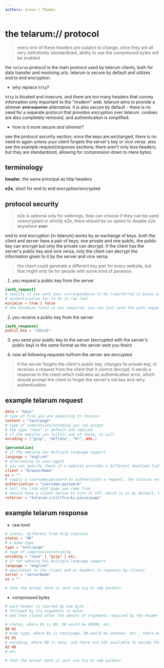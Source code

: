 ```yaml
---
authors: zvava + Thomas
---
```


# the telarum:// protocol
> every one of these headers are subject to change, once they are all very definitively standardized, ability to use the compressed bytes will be enabled

the `telarum` protocol is the main protocol used by telarum clients, both for data transfer and resolving urls. telarum is secure by default and utilizes end to end encryption.

- why replace `http`?

`http` is bloated and insecure, and there are too many headers that convey information only important to the "modern" web. telarum aims to provide a slimmer ~~and superior~~ alternative. it is also secure by default - there is no need for a separate protocol that provides encryption over telarum. cookies are also completely removed, and authentication is simplified.

- how is it more secure *and* slimmer?

see the protocol security section; once the keys are exchanged, there is no need to again unless your client forgets the server's key or vice versa. also see the example request/response sections; there aren't only less headers, but they are standardized, allowing for compression down to mere bytes.

## terminology

**header**, the same principal as http headers

**e2e**, short for end to end encryption/encrypted

## protocol security
> e2e is optional *only* for webrings, they can choose if they can be used unencrypted or strictly e2e, there should be *no option* to disable e2e *anywhere **ever***.

end to end encryption [in telarum] works by an exchange of keys. both the client and server have a pair of keys; one private and one public, the public key can encrypt but only the private can decrypt. if the client has the server's public key and vice versa, only the client can decrypt the information given to it by the server and vice versa.

> the client could generate a different key pair for every website, but that might only be for people with some kind of paranoia

1. you request a public key from the server
```toml
[auth_request]
# specify if you want your correspondence to be transferred in bytes or in raw toml
# authentication has to be in raw toml
minimize = true | false
# the minimize field is not required, you can just send the auth_request header, it will default to whatever the server can provide/client can receive/default browser option is
```

2. you receive a public key from the server

```toml
[auth_response]
public_key = "{data}"
```

3. you send your public key to the server (encrypted with the server's public key) in the same format as the server sent you theirs

4. now all following requests to/from the server are encrypted

> if the server forgets the client's public key, changes its private key, or receives a request from the client that it cannot decrypt; it sends a response to the client which indicates an authentication error, which should prompt the client to forget the server's old key and retry authentication

## example telarum request
```toml
data = "main"
# type of file you are expecting to receive
content = "text/page"
# type of compression/encoding you can accept
# the type "none" is default and implied
# if the website can fulfill one of these, it will
encoding = ["gzip", "deflate", "br", etc.]

[personalize]
# if the website has multiple language support
language = "english"
# alternative to user-agent
# you can specify these if a website provides a different download link for different operating systems, or something
client = "browserName"
os = ""
# supply a username/password to authenticate a request, the telarum request is encrypted already so these can be plaintext
authorization = "username:password"
# tell the link what page you came from
# should have a client option to turn it off, which is on by default, but this could produce some wanted behavior in some instances
referrer = "telarum://stiffcocks.pizza/page"
```

## example telarum response
- raw toml
```toml
# status, different from http statuses
status = "OK"
# a mime type
type = "text/page"
# type of compression/encoding
encoding = "none" | "gzip" | etc.
# if the website has multiple language support
language = "english"
# equivalent to the client and os headers in requests by clients
server = "serverName"
os = ""

# then the actual data is sent via tcp or udp packets
```

- compressed bytes
```toml
# each header is started by one byte
# followed by its arguments in bytes
# and then closed after the amount of arguments required by the header is reached

# status, where 01 is OK, 00 would be ERROR, etc.
00 01
# mime type, where 01 is text/page, 00 would be unknown, etc.. there would only be 255 mime types available like this though.
01 01
# encoding, where 00 is none, and there are 255 available to encode the data in
02 00
# etc

# then the actual data is sent via tcp or udp packets
```
